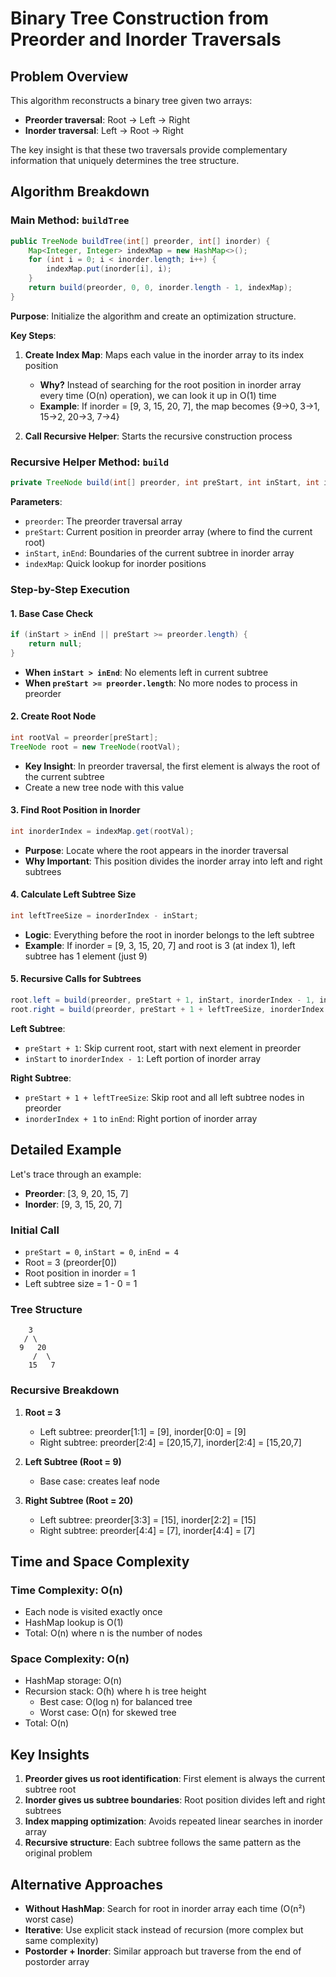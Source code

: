 # Binary Tree Construction from Preorder and Inorder Traversals

## Problem Overview

This algorithm reconstructs a binary tree given two arrays:
- **Preorder traversal**: Root → Left → Right
- **Inorder traversal**: Left → Root → Right

The key insight is that these two traversals provide complementary information that uniquely determines the tree structure.

## Algorithm Breakdown

### Main Method: `buildTree`

```java
public TreeNode buildTree(int[] preorder, int[] inorder) {
    Map<Integer, Integer> indexMap = new HashMap<>();
    for (int i = 0; i < inorder.length; i++) {
        indexMap.put(inorder[i], i);
    }
    return build(preorder, 0, 0, inorder.length - 1, indexMap);
}
```

**Purpose**: Initialize the algorithm and create an optimization structure.

**Key Steps**:
1. **Create Index Map**: Maps each value in the inorder array to its index position
    - **Why?** Instead of searching for the root position in inorder array every time (O(n) operation), we can look it up in O(1) time
    - **Example**: If inorder = [9, 3, 15, 20, 7], the map becomes {9→0, 3→1, 15→2, 20→3, 7→4}

2. **Call Recursive Helper**: Starts the recursive construction process

### Recursive Helper Method: `build`

```java
private TreeNode build(int[] preorder, int preStart, int inStart, int inEnd, Map<Integer, Integer> indexMap)
```

**Parameters**:
- `preorder`: The preorder traversal array
- `preStart`: Current position in preorder array (where to find the current root)
- `inStart`, `inEnd`: Boundaries of the current subtree in inorder array
- `indexMap`: Quick lookup for inorder positions

### Step-by-Step Execution

#### 1. Base Case Check
```java
if (inStart > inEnd || preStart >= preorder.length) {
    return null;
}
```
- **When `inStart > inEnd`**: No elements left in current subtree
- **When `preStart >= preorder.length`**: No more nodes to process in preorder

#### 2. Create Root Node
```java
int rootVal = preorder[preStart];
TreeNode root = new TreeNode(rootVal);
```
- **Key Insight**: In preorder traversal, the first element is always the root of the current subtree
- Create a new tree node with this value

#### 3. Find Root Position in Inorder
```java
int inorderIndex = indexMap.get(rootVal);
```
- **Purpose**: Locate where the root appears in the inorder traversal
- **Why Important**: This position divides the inorder array into left and right subtrees

#### 4. Calculate Left Subtree Size
```java
int leftTreeSize = inorderIndex - inStart;
```
- **Logic**: Everything before the root in inorder belongs to the left subtree
- **Example**: If inorder = [9, 3, 15, 20, 7] and root is 3 (at index 1), left subtree has 1 element (just 9)

#### 5. Recursive Calls for Subtrees
```java
root.left = build(preorder, preStart + 1, inStart, inorderIndex - 1, indexMap);
root.right = build(preorder, preStart + 1 + leftTreeSize, inorderIndex + 1, inEnd, indexMap);
```

**Left Subtree**:
- `preStart + 1`: Skip current root, start with next element in preorder
- `inStart` to `inorderIndex - 1`: Left portion of inorder array

**Right Subtree**:
- `preStart + 1 + leftTreeSize`: Skip root and all left subtree nodes in preorder
- `inorderIndex + 1` to `inEnd`: Right portion of inorder array

## Detailed Example

Let's trace through an example:
- **Preorder**: [3, 9, 20, 15, 7]
- **Inorder**: [9, 3, 15, 20, 7]

### Initial Call
- `preStart = 0`, `inStart = 0`, `inEnd = 4`
- Root = 3 (preorder[0])
- Root position in inorder = 1
- Left subtree size = 1 - 0 = 1

### Tree Structure
```
    3
   / \
  9   20
     /  \
    15   7
```

### Recursive Breakdown

1. **Root = 3**
    - Left subtree: preorder[1:1] = [9], inorder[0:0] = [9]
    - Right subtree: preorder[2:4] = [20,15,7], inorder[2:4] = [15,20,7]

2. **Left Subtree (Root = 9)**
    - Base case: creates leaf node

3. **Right Subtree (Root = 20)**
    - Left subtree: preorder[3:3] = [15], inorder[2:2] = [15]
    - Right subtree: preorder[4:4] = [7], inorder[4:4] = [7]

## Time and Space Complexity

### Time Complexity: O(n)
- Each node is visited exactly once
- HashMap lookup is O(1)
- Total: O(n) where n is the number of nodes

### Space Complexity: O(n)
- HashMap storage: O(n)
- Recursion stack: O(h) where h is tree height
    - Best case: O(log n) for balanced tree
    - Worst case: O(n) for skewed tree
- Total: O(n)

## Key Insights

1. **Preorder gives us root identification**: First element is always the current subtree root
2. **Inorder gives us subtree boundaries**: Root position divides left and right subtrees
3. **Index mapping optimization**: Avoids repeated linear searches in inorder array
4. **Recursive structure**: Each subtree follows the same pattern as the original problem

## Alternative Approaches

- **Without HashMap**: Search for root in inorder array each time (O(n²) worst case)
- **Iterative**: Use explicit stack instead of recursion (more complex but same complexity)
- **Postorder + Inorder**: Similar approach but traverse from the end of postorder array